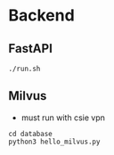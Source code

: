 # Backend

## FastAPI
```
./run.sh
```

## Milvus
- must run with csie vpn
```
cd database
python3 hello_milvus.py
```